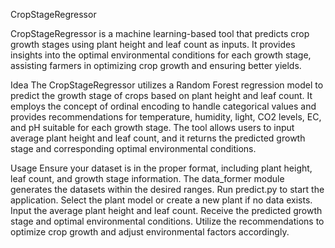 CropStageRegressor

CropStageRegressor is a machine learning-based tool that predicts crop growth stages using plant height and leaf count as inputs. It provides insights into the optimal environmental conditions for each growth stage, assisting farmers in optimizing crop growth and ensuring better yields.

Idea
The CropStageRegressor utilizes a Random Forest regression model to predict the growth stage of crops based on plant height and leaf count. It employs the concept of ordinal encoding to handle categorical values and provides recommendations for temperature, humidity, light, CO2 levels, EC, and pH suitable for each growth stage. The tool allows users to input average plant height and leaf count, and it returns the predicted growth stage and corresponding optimal environmental conditions.

Usage
Ensure your dataset is in the proper format, including plant height, leaf count, and growth stage information.
The data_former module generates the datasets within the desired ranges.
Run predict.py to start the application.
Select the plant model or create a new plant if no data exists.
Input the average plant height and leaf count.
Receive the predicted growth stage and optimal environmental conditions.
Utilize the recommendations to optimize crop growth and adjust environmental factors accordingly.